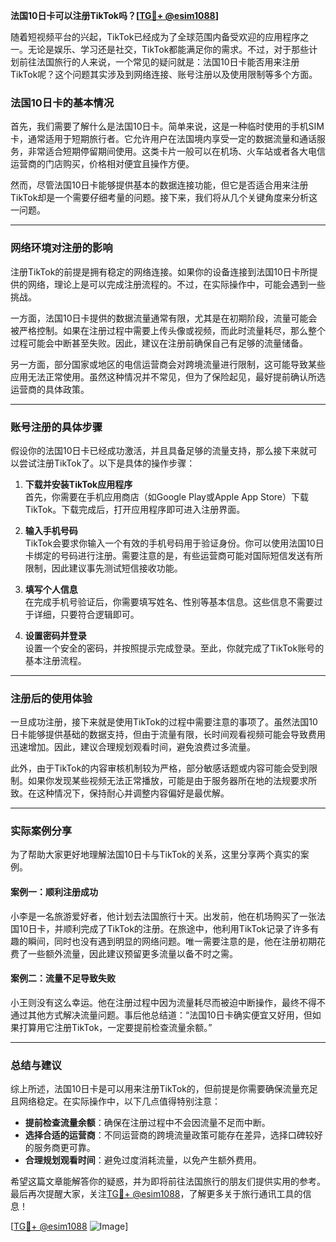 **法国10日卡可以注册TikTok吗？[[TG💪+ @esim1088](https://t.me/s/esim1088)]**

随着短视频平台的兴起，TikTok已经成为了全球范围内备受欢迎的应用程序之一。无论是娱乐、学习还是社交，TikTok都能满足你的需求。不过，对于那些计划前往法国旅行的人来说，一个常见的疑问就是：法国10日卡能否用来注册TikTok呢？这个问题其实涉及到网络连接、账号注册以及使用限制等多个方面。

### 法国10日卡的基本情况

首先，我们需要了解什么是法国10日卡。简单来说，这是一种临时使用的手机SIM卡，通常适用于短期旅行者。它允许用户在法国境内享受一定的数据流量和通话服务，非常适合短期停留期间使用。这类卡片一般可以在机场、火车站或者各大电信运营商的门店购买，价格相对便宜且操作方便。

然而，尽管法国10日卡能够提供基本的数据连接功能，但它是否适合用来注册TikTok却是一个需要仔细考量的问题。接下来，我们将从几个关键角度来分析这一问题。

---

### 网络环境对注册的影响

注册TikTok的前提是拥有稳定的网络连接。如果你的设备连接到法国10日卡所提供的网络，理论上是可以完成注册流程的。不过，在实际操作中，可能会遇到一些挑战。

一方面，法国10日卡提供的数据流量通常有限，尤其是在初期阶段，流量可能会被严格控制。如果在注册过程中需要上传头像或视频，而此时流量耗尽，那么整个过程可能会中断甚至失败。因此，建议在注册前确保自己有足够的流量储备。

另一方面，部分国家或地区的电信运营商会对跨境流量进行限制，这可能导致某些应用无法正常使用。虽然这种情况并不常见，但为了保险起见，最好提前确认所选运营商的具体政策。

---

### 账号注册的具体步骤

假设你的法国10日卡已经成功激活，并且具备足够的流量支持，那么接下来就可以尝试注册TikTok了。以下是具体的操作步骤：

1. **下载并安装TikTok应用程序**  
   首先，你需要在手机应用商店（如Google Play或Apple App Store）下载TikTok。下载完成后，打开应用程序即可进入注册界面。

2. **输入手机号码**  
   TikTok会要求你输入一个有效的手机号码用于验证身份。你可以使用法国10日卡绑定的号码进行注册。需要注意的是，有些运营商可能对国际短信发送有所限制，因此建议事先测试短信接收功能。

3. **填写个人信息**  
   在完成手机号验证后，你需要填写姓名、性别等基本信息。这些信息不需要过于详细，只要符合逻辑即可。

4. **设置密码并登录**  
   设置一个安全的密码，并按照提示完成登录。至此，你就完成了TikTok账号的基本注册流程。

---

### 注册后的使用体验

一旦成功注册，接下来就是使用TikTok的过程中需要注意的事项了。虽然法国10日卡能够提供基础的数据支持，但由于流量有限，长时间观看视频可能会导致费用迅速增加。因此，建议合理规划观看时间，避免浪费过多流量。

此外，由于TikTok的内容审核机制较为严格，部分敏感话题或内容可能会受到限制。如果你发现某些视频无法正常播放，可能是由于服务器所在地的法规要求所致。在这种情况下，保持耐心并调整内容偏好是最优解。

---

### 实际案例分享

为了帮助大家更好地理解法国10日卡与TikTok的关系，这里分享两个真实的案例。

#### 案例一：顺利注册成功
小李是一名旅游爱好者，他计划去法国旅行十天。出发前，他在机场购买了一张法国10日卡，并顺利完成了TikTok的注册。在旅途中，他利用TikTok记录了许多有趣的瞬间，同时也没有遇到明显的网络问题。唯一需要注意的是，他在注册初期花费了一些额外流量，因此建议预留更多流量以备不时之需。

#### 案例二：流量不足导致失败
小王则没有这么幸运。他在注册过程中因为流量耗尽而被迫中断操作，最终不得不通过其他方式解决流量问题。事后他总结道：“法国10日卡确实便宜又好用，但如果打算用它注册TikTok，一定要提前检查流量余额。”

---

### 总结与建议

综上所述，法国10日卡是可以用来注册TikTok的，但前提是你需要确保流量充足且网络稳定。在实际操作中，以下几点值得特别注意：

- **提前检查流量余额**：确保在注册过程中不会因流量不足而中断。
- **选择合适的运营商**：不同运营商的跨境流量政策可能存在差异，选择口碑较好的服务商更可靠。
- **合理规划观看时间**：避免过度消耗流量，以免产生额外费用。

希望这篇文章能解答你的疑惑，并为即将前往法国旅行的朋友们提供实用的参考。最后再次提醒大家，关注[TG💪+ @esim1088](https://t.me/s/esim1088)，了解更多关于旅行通讯工具的信息！

[[TG💪+ @esim1088](https://t.me/s/esim1088) ![Image](https://i.postimg.cc/4NQfJmqS/Snipaste-2025-05-13-00-14-12.png)]